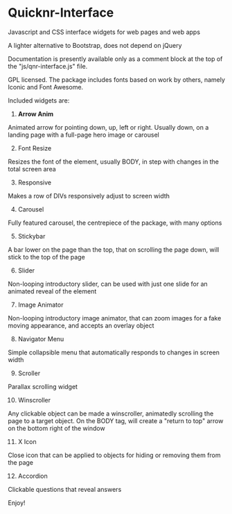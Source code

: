 # Quicknr-Interface
Javascript and CSS interface widgets for web pages and web apps

A lighter alternative to Bootstrap, does not depend on jQuery

Documentation is presently available only as a comment block at the top of the "js/qnr-interface.js" file.

GPL licensed. The package includes fonts based on work by others, namely Iconic and Font Awesome.

Included widgets are:

1. **Arrow Anim**

  Animated arrow for pointing down, up, left or right. Usually down, on a landing page with a full-page hero image or carousel

2. Font Resize

  Resizes the font of the element, usually BODY, in step with changes in the total screen area

3. Responsive

  Makes a row of DIVs responsively adjust to screen width

4. Carousel

  Fully featured carousel, the centrepiece of the package, with many options

5. Stickybar

  A bar lower on the page than the top, that on scrolling the page down, will stick to the top of the page

6. Slider

  Non-looping introductory slider, can be used with just one slide for an animated reveal of the element

7. Image Animator

  Non-looping introductory image animator, that can zoom images for a fake moving appearance, and accepts an overlay object

8. Navigator Menu

  Simple collapsible menu that automatically responds to changes in screen width

9. Scroller

  Parallax scrolling widget

10. Winscroller

  Any clickable object can be made a winscroller, animatedly scrolling the page to a target object. On the BODY tag, will create a "return to top" arrow on the bottom right of the window

11. X Icon

  Close icon that can be applied to objects for hiding or removing them from the page

12. Accordion

  Clickable questions that reveal answers

Enjoy!
